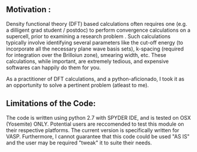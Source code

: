 Motivation :
------------
Density functional theory (DFT) based calculations often requires one (e.g. a dilligent grad student / postdoc) to 
perform convergence calculations on a supercell, prior to examining a research problem . Such calculations typically 
involve identifying several parameters  like the cut-off energy (to incorporate all the necessary plane wave basis sets), 
k-spacing (required for integration over the Brilloiun zone), smearing width, etc. These calculations, while important, 
are extremely tedious, and expensive softwares can happily do them for you.

As a practitioner of  DFT calculations, and a python-aficionado, I took it as an
opportunity to solve a pertinent problem (atleast to me).  

Limitations of the Code:
------------------------
The code is written using python 2.7 with SPYDER IDE, and is tested on OSX (Yosemite) ONLY. Potential users are reccomended
to test this module on their respective platforms. The current version is specifically written for VASP. Furthermore, I 
cannot guarantee that this code could be used "AS IS" and the user may be required "tweak" it to suite their needs.  
